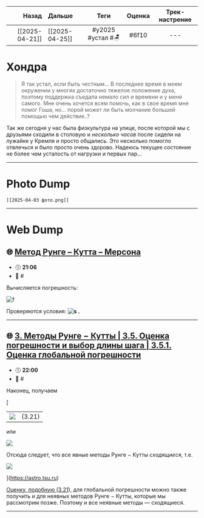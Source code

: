 |          Назад | Дальше         |       Теги        | Оценка | Трек-настрение |
| --------------:|:-------------- |:-----------------:|:------:|:--------------:|
| [[2025-04-21]] | [[2025-04-25]] | #y2025 #устал #🪑 | #6f10  |      ---       |

# Хондра
> Я так устал, если быть честным... В последнее время в моем окружении у многих достаточно тяжелое положение духа, поэтому поддержка съедала немало сил и времени и у меня самого. Мне очень хочется всем помочь, как в свое время мне помог Гоша, но... порой может ли быть молчание большей помощью чем действие..?

Так же сегодня у нас была физкультура на улице, после которой мы с друзьями сходили в столовую и *несколько часов* после сидели на лужайке у Кремля и просто общались. Это несколько помогло отвлечься и было просто очень здорово. Надеюсь текущее состояние не более чем усталость от нагрузки и первых пар...

---

# Photo Dump

```litegal
[[2025-04-03 фото.png]]
```

---

# Web Dump
## 🌐 [Метод Рунге – Кутта – Мерсона](https://studfile.net/preview/7064265/page:3/) 
- 🕔 **21:06** 
- 🔖 #

Вычисляется погрешность:

![f](/html/2706/277/html_rpQ2rBvW5u.vo4r/img-RqKjHt.png)

Проверяются условия:  **![s](/html/2706/277/html_rpQ2rBvW5u.vo4r/img-ErRjjZ.png) .**
___

## 🌐 [3. Методы Рунге − Кутты | 3.5. Оценка погрешности и выбор длины шага | 3.5.1. Оценка глобальной погрешности](https://astro.tsu.ru/ChIntODY/text/3_5_1.html) 
- 🕔 **22:00** 
- 🔖 #

Наконец, получаем

[

|     |     |
| --- | --- |
| ![](images_nm4/unit3/52.gif) | (3.21) |

или

![](images_nm4/unit3/53.gif)

Отсюда следует, что все явные методы Рунге − Кутты *сходящиеся*, т.е.

![](images_nm4/unit3/54.gif)

](https://astro.tsu.ru)

[Оценку, подобную (](https://astro.tsu.ru)[3.21](https://astro.tsu.ru/ChIntODY/text/3_5_1.html#f3_21)), для глобальной погрешности можно также получить и для неявных методов Рунге − Кутты, которые мы рассмотрим позже. Поэтому и все неявные методы — сходящиеся.
___
